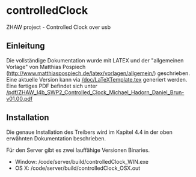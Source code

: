 controlledClock
===============

ZHAW project - Controlled Clock over usb


Einleitung
----------
Die vollständige Dokumentation wurde mit LATEX und der "allgemeinen Vorlage" von Matthias Pospiech (http://www.matthiaspospiech.de/latex/vorlagen/allgemein/) geschrieben. Eine aktuelle Version kann via [/doc/LaTeXTemplate.tex](https://github.com/MrJack91/controlledClock/blob/master/doc/LaTeXTemplate.tex) generiert werden.
Eine fertiges PDF befindet sich unter [/pdf/ZHAW\_I4b\_SWP2\_Controlled\_Clock\_Michael\_Hadorn\_Daniel\_Brun-v01.00.pdf](https://github.com/MrJack91/controlledClock/blob/master/pdf/ZHAW_I4b_SWP2_Controlled_Clock_Michael_Hadorn_Daniel_Brun-v01.00.pdf)

Installation
------------
Die genaue Installation des Treibers wird im Kapitel 4.4 in der oben erwähnten Dokumentation beschrieben.

Für den Server gibt es zwei lauffähige Versionen Binaries.
* Window: /code/server/build/controlledClock_WIN.exe
* OS X: /code/server/build/controlledClock_OSX.out

